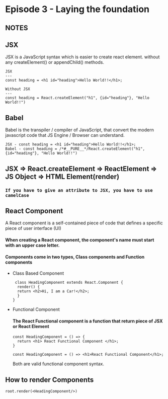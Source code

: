 # Episode 3 - Laying the foundation
## NOTES
## JSX

JSX is a JavaScript syntax which is easier to create react element. without any createElement() or appendChild() methods.

```
JSX
---
const heading = <h1 id="heading">Hello World!!</h1>;
```

```
Without JSX
---
const heading = React.createElement("h1", {id="heading"}, "Hello World!!")
```

## Babel

Babel is the transpiler / compiler of JavaScript, that convert the modern javascript code that JS Engine / Browser can understand.

```
JSX - const heading = <h1 id="heading">Hello World!!</h1>;
Babel - const heading = /*#__PURE__*/React.createElement("h1", {id="heading"}, "Hello World!!")

```

## JSX => React.createElement => ReactElement => JS Object => HTML Element(render)

### `If you have to give an attribute to JSX, you have to use camelCase`

## React Component

A React component is a self-contained piece of code that defines a specific piece of user interface (UI)

#### When creating a React component, the component's name must start with an upper case letter.

#### Components come in two types, Class components and Function components

- Class Based Component
  ```    
   class HeadingComponent extends React.Component {
    render() {
    return <h2>Hi, I am a Car!</h2>;
    }
  }
   ```
- Functional Component
  #### The React Functional component is a function that return piece of JSX or React Element
  ```
  const HeadingComponent = () => {
    return <h1> React Functional Component </h1>;
  }
  ```    
  ```
  const HeadingComponent = () => <h1>React Functional Component</h1>;
  ```
  Both are valid functional component syntax.

## How to render Components
  ```
  root.render(<HeadingComponent/>)
  ```
